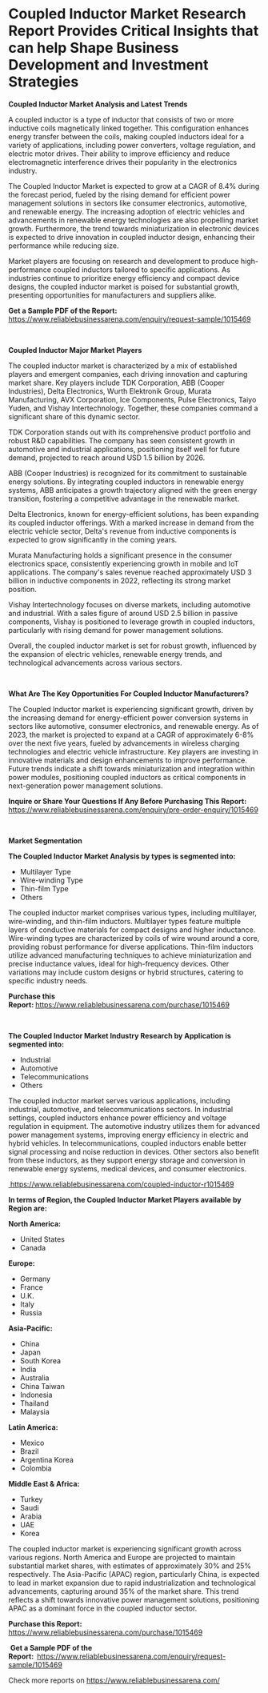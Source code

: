<p><h1>Coupled Inductor Market Research Report Provides Critical Insights that can help Shape Business Development and Investment Strategies</h1></p><p><strong>Coupled Inductor Market Analysis and Latest Trends</strong></p>
<p><p>A coupled inductor is a type of inductor that consists of two or more inductive coils magnetically linked together. This configuration enhances energy transfer between the coils, making coupled inductors ideal for a variety of applications, including power converters, voltage regulation, and electric motor drives. Their ability to improve efficiency and reduce electromagnetic interference drives their popularity in the electronics industry.</p><p>The Coupled Inductor Market is expected to grow at a CAGR of 8.4% during the forecast period, fueled by the rising demand for efficient power management solutions in sectors like consumer electronics, automotive, and renewable energy. The increasing adoption of electric vehicles and advancements in renewable energy technologies are also propelling market growth. Furthermore, the trend towards miniaturization in electronic devices is expected to drive innovation in coupled inductor design, enhancing their performance while reducing size.</p><p>Market players are focusing on research and development to produce high-performance coupled inductors tailored to specific applications. As industries continue to prioritize energy efficiency and compact device designs, the coupled inductor market is poised for substantial growth, presenting opportunities for manufacturers and suppliers alike.</p></p>
<p><strong>Get a Sample PDF of the Report:&nbsp;</strong> <a href="https://www.reliablebusinessarena.com/enquiry/request-sample/1015469?utm_campaign=2180&utm_medium=2&utm_source=Github&utm_content=ia&utm_term=11022025&utm_id=coupled-inductor">https://www.reliablebusinessarena.com/enquiry/request-sample/1015469</a></p>
<p>&nbsp;</p>
<p><strong>Coupled Inductor Major Market Players</strong></p>
<p><p>The coupled inductor market is characterized by a mix of established players and emergent companies, each driving innovation and capturing market share. Key players include TDK Corporation, ABB (Cooper Industries), Delta Electronics, Wurth Elektronik Group, Murata Manufacturing, AVX Corporation, Ice Components, Pulse Electronics, Taiyo Yuden, and Vishay Intertechnology. Together, these companies command a significant share of this dynamic sector.</p><p>TDK Corporation stands out with its comprehensive product portfolio and robust R&D capabilities. The company has seen consistent growth in automotive and industrial applications, positioning itself well for future demand, projected to reach around USD 1.5 billion by 2026.</p><p>ABB (Cooper Industries) is recognized for its commitment to sustainable energy solutions. By integrating coupled inductors in renewable energy systems, ABB anticipates a growth trajectory aligned with the green energy transition, fostering a competitive advantage in the renewable market.</p><p>Delta Electronics, known for energy-efficient solutions, has been expanding its coupled inductor offerings. With a marked increase in demand from the electric vehicle sector, Delta's revenue from inductive components is expected to grow significantly in the coming years.</p><p>Murata Manufacturing holds a significant presence in the consumer electronics space, consistently experiencing growth in mobile and IoT applications. The company's sales revenue reached approximately USD 3 billion in inductive components in 2022, reflecting its strong market position.</p><p>Vishay Intertechnology focuses on diverse markets, including automotive and industrial. With a sales figure of around USD 2.5 billion in passive components, Vishay is positioned to leverage growth in coupled inductors, particularly with rising demand for power management solutions.</p><p>Overall, the coupled inductor market is set for robust growth, influenced by the expansion of electric vehicles, renewable energy trends, and technological advancements across various sectors.</p></p>
<p>&nbsp;</p>
<p><strong>What Are The Key Opportunities For Coupled Inductor Manufacturers?</strong></p>
<p><p>The Coupled Inductor market is experiencing significant growth, driven by the increasing demand for energy-efficient power conversion systems in sectors like automotive, consumer electronics, and renewable energy. As of 2023, the market is projected to expand at a CAGR of approximately 6-8% over the next five years, fueled by advancements in wireless charging technologies and electric vehicle infrastructure. Key players are investing in innovative materials and design enhancements to improve performance. Future trends indicate a shift towards miniaturization and integration within power modules, positioning coupled inductors as critical components in next-generation power management solutions.</p></p>
<p><strong>Inquire or Share Your Questions If Any Before Purchasing This Report:</strong> <a href="https://www.reliablebusinessarena.com/enquiry/pre-order-enquiry/1015469?utm_campaign=2180&utm_medium=2&utm_source=Github&utm_content=ia&utm_term=11022025&utm_id=coupled-inductor">https://www.reliablebusinessarena.com/enquiry/pre-order-enquiry/1015469</a></p>
<p>&nbsp;</p>
<p><strong>Market Segmentation</strong></p>
<p><strong>The Coupled Inductor Market Analysis by types is segmented into:</strong></p>
<p><ul><li>Multilayer Type</li><li>Wire-winding Type</li><li>Thin-film Type</li><li>Others</li></ul></p>
<p><p>The coupled inductor market comprises various types, including multilayer, wire-winding, and thin-film inductors. Multilayer types feature multiple layers of conductive materials for compact designs and higher inductance. Wire-winding types are characterized by coils of wire wound around a core, providing robust performance for diverse applications. Thin-film inductors utilize advanced manufacturing techniques to achieve miniaturization and precise inductance values, ideal for high-frequency devices. Other variations may include custom designs or hybrid structures, catering to specific industry needs.</p></p>
<p><strong>Purchase this Report:&nbsp;</strong><a href="https://www.reliablebusinessarena.com/purchase/1015469?utm_campaign=2180&utm_medium=2&utm_source=Github&utm_content=ia&utm_term=11022025&utm_id=coupled-inductor">https://www.reliablebusinessarena.com/purchase/1015469</a></p>
<p>&nbsp;</p>
<p><strong>The Coupled Inductor Market Industry Research by Application is segmented into:</strong></p>
<p><ul><li>Industrial</li><li>Automotive</li><li>Telecommunications</li><li>Others</li></ul></p>
<p><p>The coupled inductor market serves various applications, including industrial, automotive, and telecommunications sectors. In industrial settings, coupled inductors enhance power efficiency and voltage regulation in equipment. The automotive industry utilizes them for advanced power management systems, improving energy efficiency in electric and hybrid vehicles. In telecommunications, coupled inductors enable better signal processing and noise reduction in devices. Other sectors also benefit from these inductors, as they support energy storage and conversion in renewable energy systems, medical devices, and consumer electronics.</p></p>
<p><a href="https://www.reliablebusinessarena.com/coupled-inductor-r1015469?utm_campaign=2180&utm_medium=2&utm_source=Github&utm_content=ia&utm_term=11022025&utm_id=coupled-inductor">&nbsp;https://www.reliablebusinessarena.com/coupled-inductor-r1015469</a></p>
<p><strong>In terms of Region, the Coupled Inductor Market Players available by Region are:</strong></p>
<p>
    <p> <strong> North America: </strong>
        <ul>
            <li>United States</li>
            <li>Canada</li>
        </ul>
        </p> 
    <p> <strong> Europe: </strong>
        <ul>
            <li>Germany</li>
            <li>France</li>
            <li>U.K.</li>
            <li>Italy</li>
            <li>Russia</li>
        </ul>
        </p> 
    <p> <strong> Asia-Pacific: </strong>
        <ul>
            <li>China</li>
            <li>Japan</li>
            <li>South Korea</li>
            <li>India</li>
            <li>Australia</li>
            <li>China Taiwan</li>
            <li>Indonesia</li>
            <li>Thailand</li>
            <li>Malaysia</li>
        </ul>
        </p> 
    <p> <strong> Latin America: </strong>
        <ul>
            <li>Mexico</li>
            <li>Brazil</li>
            <li>Argentina Korea</li>
            <li>Colombia</li>
        </ul>
        </p> 
    <p> <strong> Middle East & Africa: </strong>
        <ul>
            <li>Turkey</li>
            <li>Saudi</li>
            <li>Arabia</li>
            <li>UAE</li>
            <li>Korea</li>
        </ul>
    </p>
    </p>
<p><p>The coupled inductor market is experiencing significant growth across various regions. North America and Europe are projected to maintain substantial market shares, with estimates of approximately 30% and 25% respectively. The Asia-Pacific (APAC) region, particularly China, is expected to lead in market expansion due to rapid industrialization and technological advancements, capturing around 35% of the market share. This trend reflects a shift towards innovative power management solutions, positioning APAC as a dominant force in the coupled inductor sector.</p></p>
<p><strong>Purchase this Report: </strong><a href="https://www.reliablebusinessarena.com/purchase/1015469?utm_campaign=2180&utm_medium=2&utm_source=Github&utm_content=ia&utm_term=11022025&utm_id=coupled-inductor">https://www.reliablebusinessarena.com/purchase/1015469</a></p>
<p>&nbsp;<strong>Get a Sample PDF of the Report:&nbsp;&nbsp;</strong><a href="https://www.reliablebusinessarena.com/enquiry/request-sample/1015469?utm_campaign=2180&utm_medium=2&utm_source=Github&utm_content=ia&utm_term=11022025&utm_id=coupled-inductor">https://www.reliablebusinessarena.com/enquiry/request-sample/1015469</a></p>
<p><strong></strong></p>
<p>Check more reports on <a href="https://www.reliablebusinessarena.com/?utm_campaign=2180&utm_medium=2&utm_source=Github&utm_content=ia&utm_term=11022025&utm_id=coupled-inductor">https://www.reliablebusinessarena.com/</a></p>